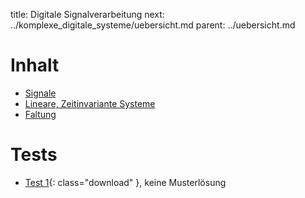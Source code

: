 title: Digitale Signalverarbeitung
next: ../komplexe_digitale_systeme/uebersicht.md
parent: ../uebersicht.md

# Inhalt
* [Signale](signale.html)
* [Lineare, Zeitinvariante Systeme](lti_systeme.html)
* [Faltung](faltung.html)

# Tests
* [Test 1]({filename}test_digitale_signalverarbeitung_1.pdf){: class="download" }, keine Musterlösung
